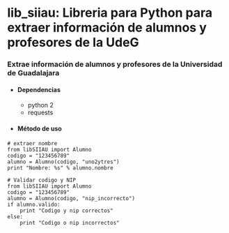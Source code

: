 # lib_siiau: Libreria para Python para extraer información de alumnos y profesores de la UdeG

### Extrae información de alumnos y profesores de la Universidad de Guadalajara

* #### __Dependencias__
    * python 2
    * requests

* #### __Método de uso__
```
# extraer nombre
from libSIIAU import Alumno
codigo = "123456789"
alumno = Alumno(codigo, "uno2ytres")
print "Nombre: %s" % alumno.nombre

# Validar codigo y NIP
from libSIIAU import Alumno
codigo = "123456789"
alumno = Alumno(codigo, "nip_incorrecto")
if alumno.valido:
    print "Codigo y nip correctos"
else:
    print "Codigo o nip incorrectos"
```
